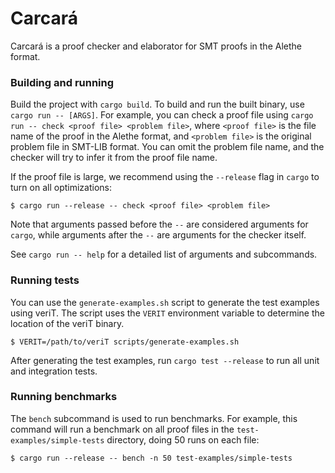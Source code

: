 # Carcará

Carcará is a proof checker and elaborator for SMT proofs in the Alethe format.

### Building and running

Build the project with `cargo build`. To build and run the built binary, use `cargo run -- [ARGS]`.
For example, you can check a proof file using `cargo run -- check <proof file> <problem file>`,
where `<proof file>` is the file name of the proof in the Alethe format, and `<problem file>` is the
original problem file in SMT-LIB format. You can omit the problem file name, and the checker will
try to infer it from the proof file name.

If the proof file is large, we recommend using the `--release` flag in `cargo` to turn on all
optimizations:

```
$ cargo run --release -- check <proof file> <problem file>
```

Note that arguments passed before the `--` are considered arguments for `cargo`, while arguments
after the `--` are arguments for the checker itself.

See `cargo run -- help` for a detailed list of arguments and subcommands.

### Running tests

You can use the `generate-examples.sh` script to generate the test examples using veriT. The script
uses the `VERIT` environment variable to determine the location of the veriT binary.

```
$ VERIT=/path/to/veriT scripts/generate-examples.sh
```

After generating the test examples, run `cargo test --release` to run all unit and integration
tests.

### Running benchmarks

The `bench` subcommand is used to run benchmarks. For example, this command will run a benchmark on
all proof files in the `test-examples/simple-tests` directory, doing 50 runs on each file:

```
$ cargo run --release -- bench -n 50 test-examples/simple-tests
```
